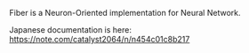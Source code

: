 Fiber is a Neuron-Oriented implementation for Neural Network.

Japanese documentation is here:
https://note.com/catalyst2064/n/n454c01c8b217
